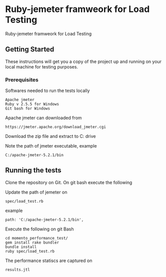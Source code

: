 # Ruby-jemeter framweork for Load Testing

Ruby-jemeter framweork for Load Testing

## Getting Started

These instructions will get you a copy of the project up and running on your local machine for testing purposes.

### Prerequisites

Softwares needed to run the tests locally

```
Apache jmeter
Ruby v 2.5.5 for Windows
Git bash for Windows
```

Apache jmeter can downloaded from
```
https://jmeter.apache.org/download_jmeter.cgi
```

Download the zip file and extract to C: drive

Note the path of jmeter executable, example

```
C:/apache-jmeter-5.2.1/bin
```



## Running the tests

Clone the repository on Git. On git bash execute the following

Update the path of jemeter on 
```
spec/load_test.rb
```
example
```
path: 'C:/apache-jmeter-5.2.1/bin',
```

Execute the following on git Bash

```
cd momento_performance_test/
gem install rake bundler
bundle install
ruby spec/load_test.rb
```

The performance statiscs are captured on 
```
results.jtl
```
